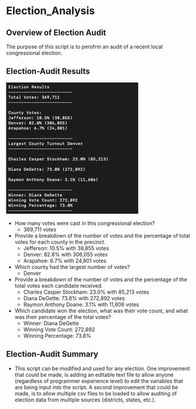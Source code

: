 # Election_Analysis

## Overview of Election Audit
The purpose of this script is to perofrm an audit of a recent local congressional election.

## Election-Audit Results
![Terminal output screenshot](https://github.com/vdvgit/Election_Analysis/blob/main/Analysis/election_analysis_terminal.png "Terminal output screenshot")

- How many votes were cast in this congressional election?
  - 369,711 votes
- Provide a breakdown of the number of votes and the percentage of total votes for each county in the precinct.
  - Jefferson: 10.5% with 38,855 votes
  - Denver: 82.8% with 306,055 votes
  - Arapahoe: 6.7% with 24,801 votes
- Which county had the largest number of votes?
  - Denver
- Provide a breakdown of the number of votes and the percentage of the total votes each candidate received.
  - Charles Casper Stockham: 23.0% with 85,213 votes
  - Diana DeGette: 73.8% with 272,892 votes
  - Raymon Anthony Doane: 3.1% with 11,606 votes
- Which candidate won the election, what was their vote count, and what was their percentage of the total votes?
  - Winner: Diana DeGette
   - Winning Vote Count: 272,892
   - Winning Percentage: 73.8%

## Election-Audit Summary
- This script can be modified and used for any election. One improvement that could be made, is adding an editable text file to allow anyone (regardless of programmer experience level) to edit the variables that are being input into the script. A second improvement that could be made, is to allow multiple csv files to be loaded to allow auditing of election data from multiple sources (districts, states, etc.). 
